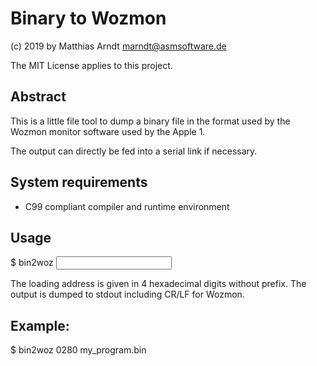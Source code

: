 # Binary to Wozmon

(c) 2019 by Matthias Arndt <marndt@asmsoftware.de>

The MIT License applies to this project.

## Abstract

This is a little file tool to dump a binary file in the format used by the 
Wozmon monitor software used by the Apple 1.

The output can directly be fed into a serial link if necessary.

## System requirements

- C99 compliant compiler and runtime environment

## Usage

$ bin2woz <loading address> <input file>

The loading address is given in 4 hexadecimal digits without prefix.
The output is dumped to stdout including CR/LF for Wozmon.

## Example:

$ bin2woz 0280 my_program.bin

